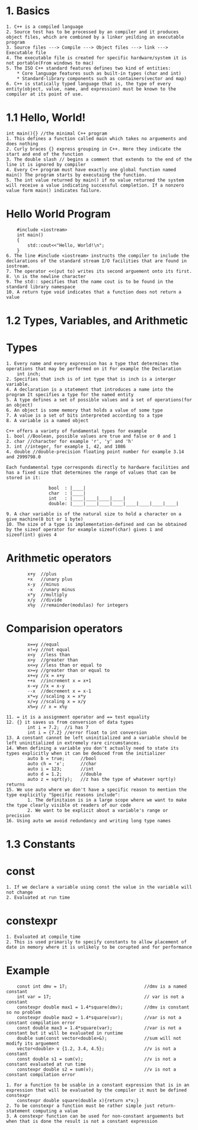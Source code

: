 # 1. Basics
    1. C++ is a compiled language
    2. Source test has to be processed by an compiler and it produces object files, which are combined by a linker yeilding an executable program
    3. Source files ---> Compile ---> Object files ---> link ---> Executable file
    4. The executable file is created for specific hardware/system it is not portable(From windows to mac)
    5. The ISO C++ standard features defines two kind of entities:
        * Core language features such as built-in types (char and int)
        * Standard-library components such as containers(vector and map)
    6. C++ is statically typed language that is, the type of every entity(object, value, name, and expression) must be known to the compiler at its point of use.

# 1.1 Hello, World!
    int main(){} //the minimal C++ program 
    1. This defines a function called main which takes no arguements and does nothing
    2. Curly braces {} express grouping in C++. Here they indicate the start and end of the function
    3. The double slash // begins a comment that extends to the end of the line it is ignored by compiler
    4. Every C++ program must have exactly one global function named main() The program starts by executaing the function.
    5. The int value returned by main() if no value returned the system will receive a value indicating successful completion. If a nonzero value form main() indicates failure.

   # Hello World Program
        #include <iostream>
        int main()
        {
            std::cout<<"Hello, World!\n";
        }
    6. The line #include <iostream> instructs the compiler to include the declarations of the standard stream I/O facilities that are found in iostream.
    7. The operator <<(put to) writes its second arguement onto its first. 
    8. \n is the newline character
    9. The std:: specifies that the name cout is to be found in the standard library namespace
    10. A return type void indicates that a function does not return a value

# 1.2 Types, Variables, and Arithmetic
   # Types
    1. Every name and every expression has a type that determines the operations that may be performed on it For example the Declaration
        int inch;
    2. Specifies that inch is of int type that is inch is a interger variable.
    4. A declaration is a statement that introduces a name into the program It specifies a type for the named entity
    5. A type defines a set of possible values and a set of operations(for an object)
    6. An object is some memory that holds a value of some type
    7. A value is a set of bits interpreted according to a type
    8. A variable is a named object

    C++ offers a variety of fundamental types for example
    1. bool //Boolean, possible values are true and false or 0 and 1
    2. char //character for example 'r', 'y' and 'h'
    3. int //integer, for example 1, 42, and 1086
    4. double //double-precision floating point number for example 3.14 and 2999798.0

    Each fundamental type corresponds directly to hardware facilities and has a fixed size that determines the range of values that can be stored in it:

                    bool  : |____|
                    char  : |____|
                    int   : |____|____|____|____|
                    double: |____|____|____|____|____|____|____|____|

    9. A char variable is of the natural size to hold a character on a give machine(8 bit or 1 byte)
    10. The size of a type is implementation-defined and can be obtained by the sizeof operator for example sizeof(char) gives 1 and sizeof(int) gives 4

   # Arithmetic operators
            x+y  //plus
            +x   //unary plus
            x-y  //minus
            -x   //unary minus
            x*y  //multiply
            x/y  //divide
            x%y  //remainder(modulas) for integers

   # Comparision operators
            x==y //equal
            x!=y //not equal
            x<y  //less than
            x>y  //greater than
            x<=y //less than or equal to
            x>=y //greater than or equal to
            x+=y //x = x+y
            ++x  //increment x = x+1
            x-=y //x = x-y
            --x  //decrement x = x-1
            x*=y //scaling x = x*y
            x/=y //scaling x = x/y
            x%=y // x = x%y

    11. = it is a assignment operator and == test equality
    12. {} it saves us from conversion of data types 
            int i = 7.2;  //i has 7
            int i = {7.2} //error float to int conversion
    13. A constant cannot be left uninitialized and a variable should be left uninitialized in extremely rare circumstances.
    14. When defining a variable you don't actually need to state its types explicitly when it can be deduced from the initializer
            auto b = true;      //bool
            auto ch = 'x';      //char
            auto i = 123;       //int
            auto d = 1.2;       //double
            auto z = sqrt(y);   //z has the type of whatever sqrt(y) returns
    15. We use auto where we don't have a specific reason to mention the type explicitly "Specific reasons include":
            1. The definitaion is in a large scope where we want to make the type clearly visible ot readers of our code
            2. We want to be explicit about a variable's range or precision 
    16. Using auto we avoid redundancy and writing long type names

# 1.3 Constants
# const
    1. If we declare a variable using const the value in the variable will not change
    2. Evaluated at run time
# constexpr
    1. Evaluated at compile time
    2. This is used primarily to specify constants to allow placement of date in memory where it is unlikely to be corupted and for performance

# Example
        const int dmv = 17;                             //dmv is a named constant
        int var = 17;                                   // var is not a constant
        constexpr double max1 = 1.4*square(dmv);        //dmv is constant so no problem
        constexpr double max2 = 1.4*square(var);        //var is not a constant compilation error
        const double max3 = 1.4*square(var);            //var is not a constant but it will be evaluated in runtime
        double sum(const vector<double>&);              //sum will not modify its arguement
        vector<double> v {1.2, 3.4, 4.5};               //v is not a constant
        const double s1 = sum(v);                       //v is not a constant evaluated at run time 
        constexpr double s2 = sum(v);                   //v is not a constant compilation error
    
    1. For a function to be usable in a constant expression that is in an expression that will be evaluated by the compiler it must be defined constexpr 
    	constexpr double square(double x){return x*x;}
    2. To be constexpr a function must be rather simple just return-statement computing a value
    3. A constexpr function can be used for non-constant arguements but when that is done the result is not a constant expression 

